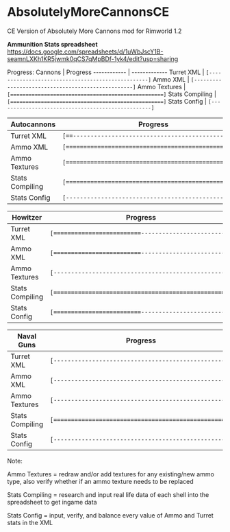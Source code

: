# AbsolutelyMoreCannonsCE
CE Version of Absolutely More Cannons mod for Rimworld 1.2

**Ammunition Stats spreadsheet**
https://docs.google.com/spreadsheets/d/1uWbJscY1B-seamnLXKh1KR5jwmk0qCS7qMpBDf-1yk4/edit?usp=sharing

Progress:
Cannons | Progress
------------ | -------------
Turret XML        | `[--------------------------------------------------]`
Ammo XML          | `[--------------------------------------------------]`
Ammo Textures     | `[==================================================]`
Stats Compiling   | `[==================================================]`
Stats Config      | `[--------------------------------------------------]`

Autocannons | Progress
------------ | -------------
Turret XML        | `[==------------------------------------------------]`
Ammo XML          | `[==================================================]`
Ammo Textures     | `[==================================================]`
Stats Compiling   | `[==================================================]`
Stats Config      | `[--------------------------------------------------]`

Howitzer | Progress
------------ | -------------
Turret XML        | `[=========================-------------------------]`
Ammo XML          | `[=========================-------------------------]`
Ammo Textures     | `[--------------------------------------------------]`
Stats Compiling   | `[==================================================]`
Stats Config      | `[=========================-------------------------]`

Naval Guns | Progress
------------ | -------------
Turret XML        | `[--------------------------------------------------]`
Ammo XML          | `[--------------------------------------------------]`
Ammo Textures     | `[--------------------------------------------------]`
Stats Compiling   | `[==================================================]`
Stats Config      | `[--------------------------------------------------]`


Note:

Ammo Textures = redraw and/or add textures for any existing/new ammo type, also verify whether if an ammo texture needs to be replaced

Stats Compiling = research and input real life data of each shell into the spreadsheet to get ingame data

Stats Config = input, verify, and balance every value of Ammo and Turret stats in the XML
